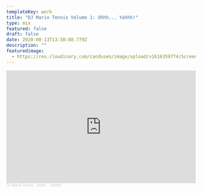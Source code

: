 ```yaml
---
templateKey: work
title: "DJ Mario Tennis Volume 1: Uhhh... Yahhh!"
type: mix
featured: false
draft: false
date: 2020-08-13T13:58:08.779Z
description: ""
featuredimage:
  - https://res.cloudinary.com/candusen/image/upload/v1616359774/Screen_Shot_2021-03-21_at_4.48.44_PM_rnitz0.png
---
```

<iframe width="100%" height="300" scrolling="no" frameborder="no" allow="autoplay" src="https://w.soundcloud.com/player/?url=https%3A//api.soundcloud.com/tracks/803097196&color=%23ff5500&auto_play=false&hide_related=false&show_comments=true&show_user=true&show_reposts=false&show_teaser=true&visual=true"></iframe><div style="font-size: 10px; color: #cccccc;line-break: anywhere;word-break: normal;overflow: hidden;white-space: nowrap;text-overflow: ellipsis; font-family: Interstate,Lucida Grande,Lucida Sans Unicode,Lucida Sans,Garuda,Verdana,Tahoma,sans-serif;font-weight: 100;"><a href="https://soundcloud.com/user-152775650" title="DJ Mario Tennis" target="_blank" style="color: #cccccc; text-decoration: none;">DJ Mario Tennis</a> · <a href="https://soundcloud.com/user-152775650/wah-yahoo" title="Uhhh... Yahhh!" target="_blank" style="color: #cccccc; text-decoration: none;">Uhhh... Yahhh!</a></div>